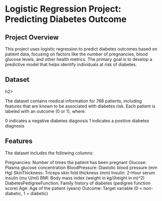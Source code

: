 <h1>Logistic Regression Project: Predicting Diabetes Outcome</h1>
<h2>Project Overview</h2>
This project uses logistic regression to predict diabetes outcomes based on patient data, focusing on factors like the number of pregnancies, blood glucose levels, and other health metrics. The primary goal is to develop a predictive model that helps identify individuals at risk of diabetes.

<h2>Dataset</h2>h2>

The dataset contains medical information for 768 patients, including features that are known to be associated with diabetes risk. Each patient is labeled with an outcome (0 or 1), where:

0 indicates a negative diabetes diagnosis
1 indicates a positive diabetes diagnosis
<h2>Features</h2>

The dataset includes the following columns:

Pregnancies: Number of times the patient has been pregnant
Glucose: Plasma glucose concentration
BloodPressure: Diastolic blood pressure (mm Hg)
SkinThickness: Triceps skin fold thickness (mm)
Insulin: 2-Hour serum insulin (mu U/ml)
BMI: Body mass index (weight in kg/(height in m)^2)
DiabetesPedigreeFunction: Family history of diabetes (pedigree function score)
Age: Age of the patient (years)
Outcome: Target variable (0 = non-diabetic, 1 = diabetic)
